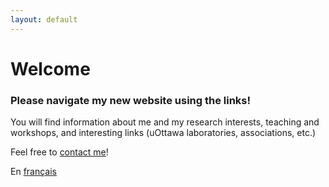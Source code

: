 ```yaml
---
layout: default
---
```


# Welcome

### Please navigate my new website using the links!

You will find information about me and my research interests, teaching and workshops, and interesting links (uOttawa laboratories, associations, etc.)

Feel free to [contact me](mailto:fdesm014@uottawa.ca)!

En [français](https://felixdtrudel.github.io/fr/index.html)
